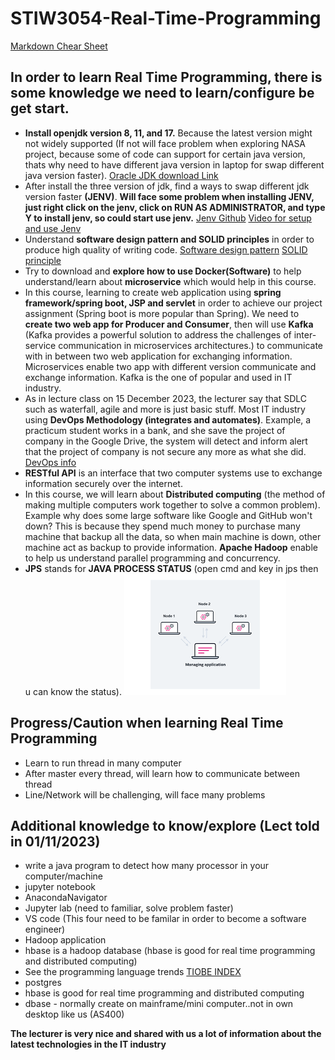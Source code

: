 # STIW3054-Real-Time-Programming
[Markdown Chear Sheet](https://www.markdownguide.org/cheat-sheet/)

In order to learn Real Time Programming, there is some knowledge we need to learn/configure be get start.
-
- **Install openjdk version 8, 11, and 17.** Because the latest version might not widely supported (If not will face problem when exploring NASA project, because some of code can support for certain java version, thats why need to have different java version in laptop for swap different java version faster). [Oracle JDK download Link](https://www.oracle.com/java/technologies/javase/jdk18-archive-downloads.html)
- After install the three version of jdk, find a ways to swap different jdk version faster **(JENV)**. **Will face some problem when installing JENV, just right click on the jenv, click on RUN AS ADMINISTRATOR, and type Y to install jenv, so could start use jenv.** [Jenv Github](https://github.com/FelixSelter/JEnv-for-Windows) [Video for setup and use Jenv](https://www.youtube.com/watch?v=gMQ6npCjAks)
- Understand **software design pattern and SOLID principles** in order to produce high quality of writing code. [Software design pattern](https://en.wikipedia.org/wiki/Software_design_pattern) [SOLID principle](https://en.wikipedia.org/wiki/SOLID)
- Try to download and **explore how to use Docker(Software)** to help understand/learn about **microservice** which would help in this course.
- In this course, learning to create web application using **spring framework/spring boot, JSP and servlet** in order to achieve our project assignment (Spring boot is more popular than Spring). We need to **create two web app for Producer and Consumer**, then will use **Kafka** (Kafka provides a powerful solution to address the challenges of inter-service communication in microservices architectures.) to communicate with in between two web application for exchanging information. Microservices enable two app with different version communicate and exchange information. Kafka is the one of popular and used in IT industry.
- As in lecture class on 15 December 2023, the lecturer say that SDLC such as waterfall, agile and more is just basic stuff. Most IT industry using **DevOps Methodology (integrates and automates)**. Example, a practicum student works in a bank, and she save the project of company in the Google Drive, the system will detect and inform alert that the project of company is not secure any more as what she did. [DevOps info](https://en.wikipedia.org/wiki/DevOps)
- **RESTful API** is an interface that two computer systems use to exchange information securely over the internet.
- In this course, we will learn about **Distributed computing** (the method of making multiple computers work together to solve a common problem). Example why does some large software like Google and GitHub won't down? This is because they spend much money to purchase many machine that backup all the data, so when main machine is down, other machine act as backup to provide information. **Apache Hadoop** enable to help us understand parallel programming and concurrency.
- **JPS** stands for **JAVA PROCESS STATUS** (open cmd and key in jps then u can know the status).
  ![alt text](src/DistributeComputing.png)

Progress/Caution when learning Real Time Programming
-
- Learn to run thread in many computer
- After master every thread, will learn how to communicate between thread
- Line/Network will be challenging, will face many problems

Additional knowledge to know/explore (Lect told in 01/11/2023)
- 
- write a java program to detect how many processor in your computer/machine
- jupyter notebook
- AnacondaNavigator
- Jupyter lab (need to familiar, solve problem faster)
- VS code (This four need to be familar in order to become a software engineer)
- Hadoop application
- hbase is a hadoop database (hbase is good for real time programming and distributed computing)
- See the programming language trends [TIOBE INDEX](https://www.tiobe.com/tiobe-index/)
- postgres
- hbase is good for real time programming and distributed computing
- dbase - normally create on mainframe/mini computer..not in own desktop like us (AS400)


**The lecturer is very nice and shared with us a lot of information about the latest technologies in the IT industry**
  
